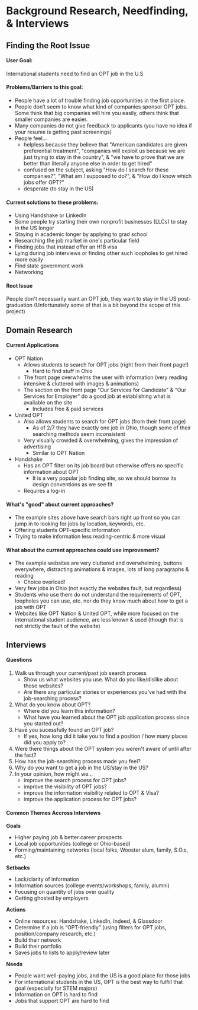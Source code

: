 # Background Research, Needfinding, & Interviews

## Finding the Root Issue

#### User Goal:
International students need to find an OPT job in the U.S.

#### Problems/Barriers to this goal:
- People have a lot of trouble finding job opportunities in the first place.
- People don’t seem to know what kind of companies sponsor OPT jobs. Some think that big companies will hire you easily, others think that smaller companies are easier.
- Many companies do not give feedback to applicants (you have no idea if your resume is getting past screenings)
- People feel...
  - helpless because they believe that "American candidates are given preferential treatment", "companies will exploit us because we are just trying to stay in the country", & "we have to prove that we are better than literally anyone else in order to get hired"
  - confused on the subject, asking "How do I search for these companies?", "What am I supposed to do?", & "How do I know which jobs offer OPT?"
  - desperate (to stay in the US)

#### Current solutions to these problems:
- Using Handshake or LinkedIn
- Some people try starting their own nonprofit businesses (LLCs) to stay in the US longer
- Staying in academic longer by applying to grad school
- Researching the job market in one's particular field
- Finding jobs that instead offer an H1B visa
- Lying during job interviews or finding other such loopholes to get hired more easily
- Find state government work
- Networking

#### Root Issue
People don't necessarily want an OPT job, they want to stay in the US post-graduation (Unfortunately some of that is a bit beyond the scope of this project)

## Domain Research

#### Current Applications
- OPT Nation
  - Allows students to search for OPT jobs (right from their front page!)
    - Hard to find stuff in Ohio
  - The front page overwhelms the user with information (very reading intensive & cluttered with images & animations)
  - The section on the front page "Our Services for Candidate" & "Our Services for Employer" do a good job at establishing what is available on the site
    - Includes free & paid services
- United OPT
  - Also allows students to search for OPT jobs (from their front page)
    - As of 2/7 they have exactly one job in Ohio, though some of their searching methods seem inconsistent
  - Very visually crowded & overwhelming, gives the impression of advertising
    - Similar to OPT Nation
- Handshake
  - Has an OPT filter on its job board but otherwise offers no specific information about OPT
    - It is a very popular job finding site, so we should borrow its design conventions as we see fit
  - Requires a log-in

#### What's "good" about current approaches?
- The example sites above have search bars right up front so you can jump in to looking for jobs by location, keywords, etc.
- Offering students OPT-specific information
- Trying to make information less reading-centric & more visual

#### What about the current approaches could use improvement?
- The example websites are very cluttered and overwhelming, buttons everywhere, distracting animations & images, lots of long paragraphs & reading
  - Choice overload!
- Very few jobs in Ohio (not exactly the websites fault, but regardless)
- Students who use them do not understand the requirements of OPT, loopholes you can use, etc. nor do they know much about how to get a job with OPT
- Websites like OPT Nation & United OPT, while more focused on the international student audience, are less known & used (though that is not strictly the fault of the website)

## Interviews

#### Questions

1) Walk us through your current/past job search process
   - Show us what websites you use. What do you like/dislike about those websites?
   - Are there any particular stories or experiences you've had with the job-searching process?
2) What do you know about OPT?
   - Where did you learn this information?
   - What have you learned about the OPT job application process since you started out?
3) Have you sucessfully found an OPT job?
   - If yes, how long did it take you to find a position / how many places did you apply to?
4) Were there things about the OPT system you weren't aware of until after the fact?
5) How has the job-searching process made you feel?
6) Why do you want to get a job in the US/stay in the US?
7) In your opinion, how might we...
   - improve the search process for OPT jobs?
   - improve the visibility of OPT jobs?
   - improve the information visibility related to OPT & Visa?
   - improve the application process for OPT jobs?

#### Common Themes Accross Interviews

**Goals**
- Higher paying job & better career prospects
- Local job opportunities (college or Ohio-based)
- Forming/maintaining networks (local folks, Wooster alum, family, S.O.s, etc.)

**Setbacks**
- Lack/clarity of information
 - Information sources (college events/workshops, family, alumni)
- Focusing on quantity of jobs over quality
- Getting ghosted by employers

**Actions**
- Online resources: Handshake, LinkedIn, Indeed, & Glassdoor
- Determine if a job is “OPT-friendly” (using filters for OPT jobs, position/company research, etc.)
- Build their network
- Build their portfolio
- Saves jobs to lists to apply/review later

**Needs**
- People want well-paying jobs, and the US is a good place for those jobs
- For international students in the US, OPT is the best way to fulfill that goal (especially for STEM majors)
- Information on OPT is hard to find
- Jobs that support OPT are hard to find